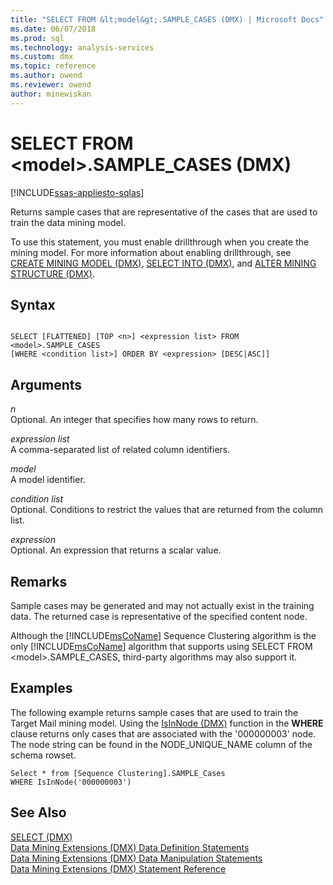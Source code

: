 ```yaml
---
title: "SELECT FROM &lt;model&gt;.SAMPLE_CASES (DMX) | Microsoft Docs"
ms.date: 06/07/2018
ms.prod: sql
ms.technology: analysis-services
ms.custom: dmx
ms.topic: reference
ms.author: owend
ms.reviewer: owend
author: minewiskan
---
```

# SELECT FROM &lt;model&gt;.SAMPLE_CASES (DMX)
[!INCLUDE[ssas-appliesto-sqlas](../includes/ssas-appliesto-sqlas.md)]

  Returns sample cases that are representative of the cases that are used to train the data mining model.  
  
 To use this statement, you must enable drillthrough when you create the mining model. For more information about enabling drillthrough, see [CREATE MINING MODEL &#40;DMX&#41;](../dmx/create-mining-model-dmx.md), [SELECT INTO &#40;DMX&#41;](../dmx/select-into-dmx.md), and [ALTER MINING STRUCTURE &#40;DMX&#41;](../dmx/alter-mining-structure-dmx.md).  
  
## Syntax  
  
```  
  
SELECT [FLATTENED] [TOP <n>] <expression list> FROM <model>.SAMPLE_CASES  
[WHERE <condition list>] ORDER BY <expression> [DESC|ASC]]  
```  
  
## Arguments  
 *n*  
 Optional. An integer that specifies how many rows to return.  
  
 *expression list*  
 A comma-separated list of related column identifiers.  
  
 *model*  
 A model identifier.  
  
 *condition list*  
 Optional. Conditions to restrict the values that are returned from the column list.  
  
 *expression*  
 Optional. An expression that returns a scalar value.  
  
## Remarks  
 Sample cases may be generated and may not actually exist in the training data. The returned case is representative of the specified content node.  
  
 Although the [!INCLUDE[msCoName](../includes/msconame-md.md)] Sequence Clustering algorithm is the only [!INCLUDE[msCoName](../includes/msconame-md.md)] algorithm that supports using SELECT FROM \<model>.SAMPLE_CASES, third-party algorithms may also support it.  
  
## Examples  
 The following example returns sample cases that are used to train the Target Mail mining model. Using the [IsInNode &#40;DMX&#41;](../dmx/isinnode-dmx.md) function in the **WHERE** clause returns only cases that are associated with the '000000003' node. The node string can be found in the NODE_UNIQUE_NAME column of the schema rowset.  
  
```  
Select * from [Sequence Clustering].SAMPLE_Cases  
WHERE IsInNode('000000003')  
```  
  
## See Also  
 [SELECT &#40;DMX&#41;](../dmx/select-dmx.md)   
 [Data Mining Extensions &#40;DMX&#41; Data Definition Statements](../dmx/dmx-statements-data-definition.md)   
 [Data Mining Extensions &#40;DMX&#41; Data Manipulation Statements](../dmx/dmx-statements-data-manipulation.md)   
 [Data Mining Extensions &#40;DMX&#41; Statement Reference](../dmx/data-mining-extensions-dmx-statements.md)  
  
  
